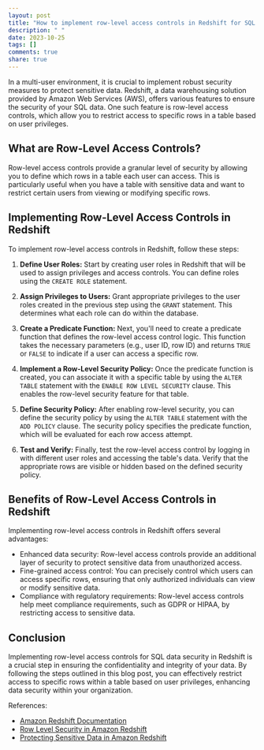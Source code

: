 ```yaml
---
layout: post
title: "How to implement row-level access controls in Redshift for SQL data security."
description: " "
date: 2023-10-25
tags: []
comments: true
share: true
---
```


In a multi-user environment, it is crucial to implement robust security measures to protect sensitive data. Redshift, a data warehousing solution provided by Amazon Web Services (AWS), offers various features to ensure the security of your SQL data. One such feature is row-level access controls, which allow you to restrict access to specific rows in a table based on user privileges.

## What are Row-Level Access Controls?

Row-level access controls provide a granular level of security by allowing you to define which rows in a table each user can access. This is particularly useful when you have a table with sensitive data and want to restrict certain users from viewing or modifying specific rows.

## Implementing Row-Level Access Controls in Redshift

To implement row-level access controls in Redshift, follow these steps:

1. **Define User Roles:** Start by creating user roles in Redshift that will be used to assign privileges and access controls. You can define roles using the `CREATE ROLE` statement.

2. **Assign Privileges to Users:** Grant appropriate privileges to the user roles created in the previous step using the `GRANT` statement. This determines what each role can do within the database.

3. **Create a Predicate Function:** Next, you'll need to create a predicate function that defines the row-level access control logic. This function takes the necessary parameters (e.g., user ID, row ID) and returns `TRUE` or `FALSE` to indicate if a user can access a specific row.

4. **Implement a Row-Level Security Policy:** Once the predicate function is created, you can associate it with a specific table by using the `ALTER TABLE` statement with the `ENABLE ROW LEVEL SECURITY` clause. This enables the row-level security feature for that table.

5. **Define Security Policy:** After enabling row-level security, you can define the security policy by using the `ALTER TABLE` statement with the `ADD POLICY` clause. The security policy specifies the predicate function, which will be evaluated for each row access attempt.

6. **Test and Verify:** Finally, test the row-level access control by logging in with different user roles and accessing the table's data. Verify that the appropriate rows are visible or hidden based on the defined security policy.

## Benefits of Row-Level Access Controls in Redshift

Implementing row-level access controls in Redshift offers several advantages:

- Enhanced data security: Row-level access controls provide an additional layer of security to protect sensitive data from unauthorized access.
- Fine-grained access control: You can precisely control which users can access specific rows, ensuring that only authorized individuals can view or modify sensitive data.
- Compliance with regulatory requirements: Row-level access controls help meet compliance requirements, such as GDPR or HIPAA, by restricting access to sensitive data.

## Conclusion

Implementing row-level access controls for SQL data security in Redshift is a crucial step in ensuring the confidentiality and integrity of your data. By following the steps outlined in this blog post, you can effectively restrict access to specific rows within a table based on user privileges, enhancing data security within your organization.

References:
- [Amazon Redshift Documentation](https://docs.aws.amazon.com/redshift/index.html)
- [Row Level Security in Amazon Redshift](https://aws.amazon.com/blogs/big-data/row-level-security-in-amazon-redshift/)
- [Protecting Sensitive Data in Amazon Redshift](https://aws.amazon.com/blogs/big-data/protecting-sensitive-data-in-amazon-redshift/)